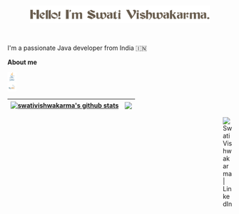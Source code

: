 <p align="center"><a href=#"><img width="80%" alt="Hello, I'm Swati Vishwakarma"  src="./assets/gh-header.png" /></a></p> 

<br />

I'm a  passionate Java developer from India 🇮🇳

**About me**





<code><img height="20" alt="java" src="https://raw.githubusercontent.com/github/explore/80688e429a7d4ef2fca1e82350fe8e3517d3494d/topics/java/java.png"></code>  
<code><img height="20" alt="sql" src="https://raw.githubusercontent.com/github/explore/80688e429a7d4ef2fca1e82350fe8e3517d3494d/topics/mysql/mysql.png"></code> 


| <a href="https://github.com/anuraghazra/github-readme-stats"><img align="center" src="https://github-readme-stats.vercel.app/api?username=swativishwakarma&show_icons=true&include_all_commits=true&theme=buefy&hide_border=true" alt="swativishwakarma's github stats" /></a> | <a href="https://github.com/swativishwakarma/github-readme-stats"><img align="center" src="https://github-readme-stats.vercel.app/api/top-langs/?username=swativishwakarma&layout=compact&theme=buefy&hide_border=true" /></a> |
| ------------- | ------------- |
<!--[![Top Langs](https://github-readme-stats.vercel.app/api/top-langs/?username=swativishwakarma)](https://github.com/swativishwakarma/github-readme-stats)-->

<!--![swativishwakarma's GitHub stats](https://github-readme-stats.vercel.app/api?username=swativishwakarma&show_icons=true&theme=radical)-->
<a href="https://twitter.com/anuraghazru">
  <img align="right" alt="Swati Vishwakarma | LinkedIn" width="21px" src="https://raw.githubusercontent.com/anuraghazra/anuraghazra/master/assets/twitter.svg" />
</a>
